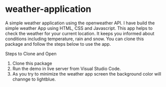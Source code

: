 # weather-application
A simple weather application using the openweather API. I have build the simple weather App using HTML, CSS and Javascript. This app helps to check the weather for your current location. It keeps you informed about conditions including temperature, rain and snow. You can clone this package and follow the steps below to use the app.

Steps to Clone and Open

1. Clone this package
2. Run the demo in live server from Visual Studio Code.
3. As you try to minimize the weather app screen the background color will channge to lightblue.